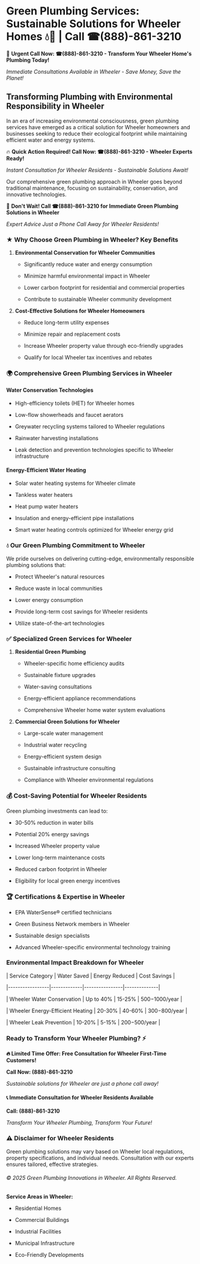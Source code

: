 # Green Plumbing Services: Sustainable Solutions for Wheeler Homes 💧🌿 | Call ☎(888)-861-3210

🚨 **Urgent Call Now: ☎(888)-861-3210 - Transform Your Wheeler Home's Plumbing Today!**
*Immediate Consultations Available in Wheeler - Save Money, Save the Planet!*

## Transforming Plumbing with Environmental Responsibility in Wheeler

In an era of increasing environmental consciousness, green plumbing services have emerged as a critical solution for Wheeler homeowners and businesses seeking to reduce their ecological footprint while maintaining efficient water and energy systems. 

🔥 **Quick Action Required! Call Now: ☎(888)-861-3210 - Wheeler Experts Ready!**
*Instant Consultation for Wheeler Residents - Sustainable Solutions Await!*

Our comprehensive green plumbing approach in Wheeler goes beyond traditional maintenance, focusing on sustainability, conservation, and innovative technologies.

🚨 **Don't Wait! Call ☎(888)-861-3210 for Immediate Green Plumbing Solutions in Wheeler**
*Expert Advice Just a Phone Call Away for Wheeler Residents!*

### ★ Why Choose Green Plumbing in Wheeler? Key Benefits

1. **Environmental Conservation for Wheeler Communities** 
   - Significantly reduce water and energy consumption
   - Minimize harmful environmental impact in Wheeler
   - Lower carbon footprint for residential and commercial properties
   - Contribute to sustainable Wheeler community development

2. **Cost-Effective Solutions for Wheeler Homeowners** 
   - Reduce long-term utility expenses
   - Minimize repair and replacement costs
   - Increase Wheeler property value through eco-friendly upgrades
   - Qualify for local Wheeler tax incentives and rebates

### 🌍 Comprehensive Green Plumbing Services in Wheeler

#### Water Conservation Technologies
- High-efficiency toilets (HET) for Wheeler homes
- Low-flow showerheads and faucet aerators
- Greywater recycling systems tailored to Wheeler regulations
- Rainwater harvesting installations
- Leak detection and prevention technologies specific to Wheeler infrastructure

#### Energy-Efficient Water Heating
- Solar water heating systems for Wheeler climate
- Tankless water heaters
- Heat pump water heaters
- Insulation and energy-efficient pipe installations
- Smart water heating controls optimized for Wheeler energy grid

### 💧 Our Green Plumbing Commitment to Wheeler

We pride ourselves on delivering cutting-edge, environmentally responsible plumbing solutions that:
- Protect Wheeler's natural resources
- Reduce waste in local communities
- Lower energy consumption
- Provide long-term cost savings for Wheeler residents
- Utilize state-of-the-art technologies

### ✅ Specialized Green Services for Wheeler

1. **Residential Green Plumbing**
   - Wheeler-specific home efficiency audits
   - Sustainable fixture upgrades
   - Water-saving consultations
   - Energy-efficient appliance recommendations
   - Comprehensive Wheeler home water system evaluations

2. **Commercial Green Solutions for Wheeler**
   - Large-scale water management
   - Industrial water recycling
   - Energy-efficient system design
   - Sustainable infrastructure consulting
   - Compliance with Wheeler environmental regulations

### 💰 Cost-Saving Potential for Wheeler Residents

Green plumbing investments can lead to:
- 30-50% reduction in water bills
- Potential 20% energy savings
- Increased Wheeler property value
- Lower long-term maintenance costs
- Reduced carbon footprint in Wheeler
- Eligibility for local green energy incentives

### 🏆 Certifications & Expertise in Wheeler

- EPA WaterSense® certified technicians
- Green Business Network members in Wheeler
- Sustainable design specialists
- Advanced Wheeler-specific environmental technology training

### Environmental Impact Breakdown for Wheeler

| Service Category | Water Saved | Energy Reduced | Cost Savings |
|-----------------|-------------|----------------|--------------|
| Wheeler Water Conservation | Up to 40% | 15-25% | $500-$1000/year |
| Wheeler Energy-Efficient Heating | 20-30% | 40-60% | $300-$800/year |
| Wheeler Leak Prevention | 10-20% | 5-15% | $200-$500/year |

### Ready to Transform Your Wheeler Plumbing? ⚡

**🔥 Limited Time Offer: Free Consultation for Wheeler First-Time Customers!**

**Call Now: (888)-861-3210**
*Sustainable solutions for Wheeler are just a phone call away!*

#### 📞 Immediate Consultation for Wheeler Residents Available

**Call: (888)-861-3210**
*Transform Your Wheeler Plumbing, Transform Your Future!*

### ⚠️ Disclaimer for Wheeler Residents

Green plumbing solutions may vary based on Wheeler local regulations, property specifications, and individual needs. Consultation with our experts ensures tailored, effective strategies.

###### © 2025 Green Plumbing Innovations in Wheeler. All Rights Reserved.

**Service Areas in Wheeler:** 
- Residential Homes
- Commercial Buildings
- Industrial Facilities
- Municipal Infrastructure
- Eco-Friendly Developments
